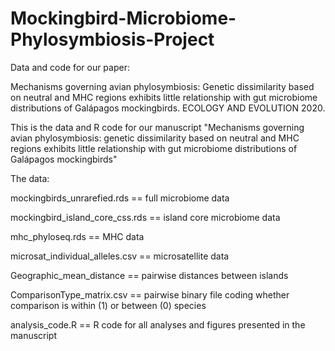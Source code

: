 # Mockingbird-Microbiome-Phylosymbiosis-Project
Data and code for our paper:

Mechanisms governing avian phylosymbiosis: Genetic dissimilarity based on neutral and MHC regions exhibits little relationship with gut microbiome distributions of Galápagos mockingbirds. ECOLOGY AND EVOLUTION 2020.

This is the data and R code for our manuscript "Mechanisms governing avian phylosymbiosis: genetic dissimilarity 
based on neutral and MHC regions exhibits little relationship with gut microbiome distributions of Galápagos mockingbirds"

The data:

mockingbirds_unrarefied.rds == full microbiome data

mockingbird_island_core_css.rds == island core microbiome data

mhc_phyloseq.rds == MHC data

microsat_individual_alleles.csv == microsatellite data

Geographic_mean_distance == pairwise distances between islands

ComparisonType_matrix.csv == pairwise binary file coding whether comparison is within (1) or between (0) species

analysis_code.R == R code for all analyses and figures presented in the manuscript
